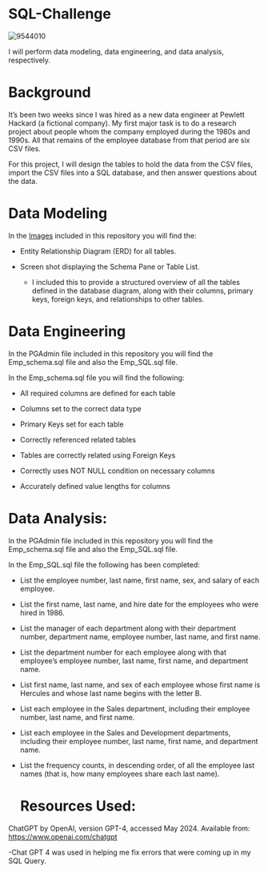# SQL-Challenge

![9544010](https://github.com/KrissinaW/sql-challenge/assets/162597320/70203fb8-8377-440e-9f0b-fcf862f0f0b0)


I will perform data modeling, data engineering, and data analysis, respectively.

# Background
It’s been two weeks since I was hired as a new data engineer at Pewlett Hackard (a fictional company). My first major task is to do a research project about people whom the company employed during the 1980s and 1990s. All that remains of the employee database from that period are six CSV files.

For this project, I will design the tables to hold the data from the CSV files, import the CSV files into a SQL database, and then answer questions about the data. 

# Data Modeling 

In the [Images](subdirectory/example.txt) included in this repository you will find the: 

- Entity Relationship Diagram (ERD) for all tables.
  
- Screen shot displaying the Schema Pane or Table List.

  - I included this to provide a structured overview of all the tables defined in the database diagram, along with their columns, primary keys, foreign keys, and relationships to other tables.


# Data Engineering 

In the PGAdmin file included in this repository you will find the Emp_schema.sql file and also the Emp_SQL.sql file. 

In the Emp_schema.sql file you will find the following: 

- All required columns are defined for each table 

- Columns set to the correct data type 

- Primary Keys set for each table
  
- Correctly referenced related tables 

- Tables are correctly related using Foreign Keys 

- Correctly uses NOT NULL condition on necessary columns 

- Accurately defined value lengths for columns


# Data Analysis: 

In the PGAdmin file included in this repository you will find the Emp_schema.sql file and also the Emp_SQL.sql file. 

In the  Emp_SQL.sql file the following has been completed: 

- List the employee number, last name, first name, sex, and salary of each employee.

- List the first name, last name, and hire date for the employees who were hired in 1986.

- List the manager of each department along with their department number, department name, employee number, last name, and first name.

- List the department number for each employee along with that employee’s employee number, last name, first name, and department name.

- List first name, last name, and sex of each employee whose first name is Hercules and whose last name begins with the letter B.

- List each employee in the Sales department, including their employee number, last name, and first name.

- List each employee in the Sales and Development departments, including their employee number, last name, first name, and department name.

- List the frequency counts, in descending order, of all the employee last names (that is, how many employees share each last name).

  # Resources Used:

 ChatGPT by OpenAI, version GPT-4, accessed May 2024. Available from: https://www.openai.com/chatgpt 

 -Chat GPT 4 was used in helping me fix errors that were coming up in my SQL Query.
